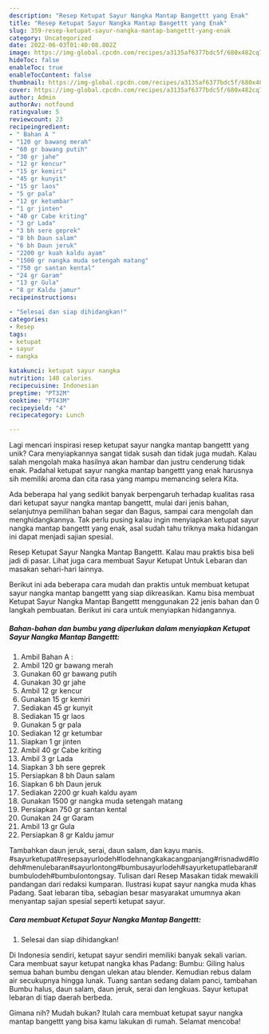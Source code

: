 ```yaml
---
description: "Resep Ketupat Sayur Nangka Mantap Bangettt yang Enak"
title: "Resep Ketupat Sayur Nangka Mantap Bangettt yang Enak"
slug: 359-resep-ketupat-sayur-nangka-mantap-bangettt-yang-enak
category: Uncategorized
date: 2022-06-03T01:40:08.802Z
image: https://img-global.cpcdn.com/recipes/a3135af6377bdc5f/680x482cq70/ketupat-sayur-nangka-mantap-bangettt-foto-resep-utama.jpg
hideToc: false
enableToc: true
enableTocContent: false
thumbnail: https://img-global.cpcdn.com/recipes/a3135af6377bdc5f/680x482cq70/ketupat-sayur-nangka-mantap-bangettt-foto-resep-utama.jpg
cover: https://img-global.cpcdn.com/recipes/a3135af6377bdc5f/680x482cq70/ketupat-sayur-nangka-mantap-bangettt-foto-resep-utama.jpg
author: Admin
authorAv: notfound
ratingvalue: 5
reviewcount: 23
recipeingredient:
- " Bahan A "
- "120 gr bawang merah"
- "60 gr bawang putih"
- "30 gr jahe"
- "12 gr kencur"
- "15 gr kemiri"
- "45 gr kunyit"
- "15 gr laos"
- "5 gr pala"
- "12 gr ketumbar"
- "1 gr jinten"
- "40 gr Cabe kriting"
- "3 gr Lada"
- "3 bh sere geprek"
- "8 bh Daun salam"
- "6 bh Daun jeruk"
- "2200 gr kuah kaldu ayam"
- "1500 gr nangka muda setengah matang"
- "750 gr santan kental"
- "24 gr Garam"
- "13 gr Gula"
- "8 gr Kaldu jamur"
recipeinstructions:

- "Selesai dan siap dihidangkan!"
categories:
- Resep
tags:
- ketupat
- sayur
- nangka

katakunci: ketupat sayur nangka 
nutrition: 140 calories
recipecuisine: Indonesian
preptime: "PT32M"
cooktime: "PT43M"
recipeyield: "4"
recipecategory: Lunch

---
```





Lagi mencari inspirasi resep ketupat sayur nangka mantap bangettt yang unik? Cara menyiapkannya sangat tidak susah dan tidak juga mudah. Kalau salah mengolah maka hasilnya akan hambar dan justru cenderung tidak enak. Padahal ketupat sayur nangka mantap bangettt yang enak harusnya sih memiliki aroma dan cita rasa yang mampu memancing selera Kita.





Ada beberapa hal yang sedikit banyak berpengaruh terhadap kualitas rasa dari ketupat sayur nangka mantap bangettt, mulai dari jenis bahan, selanjutnya pemilihan bahan segar dan Bagus, sampai cara mengolah dan menghidangkannya. Tak perlu pusing kalau ingin menyiapkan ketupat sayur nangka mantap bangettt yang enak,      asal sudah tahu triknya maka hidangan ini dapat menjadi sajian spesial.














Resep Ketupat Sayur Nangka Mantap Bangettt. Kalau mau praktis bisa beli jadi di pasar. Lihat juga cara membuat Sayur Ketupat Untuk Lebaran dan masakan sehari-hari lainnya.






Berikut ini ada beberapa cara mudah dan praktis untuk membuat ketupat sayur nangka mantap bangettt yang siap dikreasikan. Kamu bisa membuat Ketupat Sayur Nangka Mantap Bangettt menggunakan 22 jenis bahan dan 0 langkah pembuatan. Berikut ini cara untuk menyiapkan hidangannya.

<!--inarticleads1-->

##### Bahan-bahan dan bumbu yang diperlukan dalam menyiapkan Ketupat Sayur Nangka Mantap Bangettt:

1. Ambil  Bahan A :
1. Ambil 120 gr bawang merah
1. Gunakan 60 gr bawang putih
1. Gunakan 30 gr jahe
1. Ambil 12 gr kencur
1. Gunakan 15 gr kemiri
1. Sediakan 45 gr kunyit
1. Sediakan 15 gr laos
1. Gunakan 5 gr pala
1. Sediakan 12 gr ketumbar
1. Siapkan 1 gr jinten
1. Ambil 40 gr Cabe kriting
1. Ambil 3 gr Lada
1. Siapkan 3 bh sere geprek
1. Persiapkan 8 bh Daun salam
1. Siapkan 6 bh Daun jeruk
1. Sediakan 2200 gr kuah kaldu ayam
1. Gunakan 1500 gr nangka muda setengah matang
1. Persiapkan 750 gr santan kental
1. Gunakan 24 gr Garam
1. Ambil 13 gr Gula
1. Persiapkan 8 gr Kaldu jamur


Tambahkan daun jeruk, serai, daun salam, dan kayu manis. #sayurketupat#resepsayurlodeh#lodehnangkakacangpanjang#risnadwd#lodeh#menulebaran#sayurlontong#bumbusayurlodeh#sayurketupatlebaran#bumbulodeh#bumbulontongsay. Tulisan dari Resep Masakan tidak mewakili pandangan dari redaksi kumparan. Ilustrasi kupat sayur nangka muda khas Padang. Saat lebaran tiba, sebagian besar masyarakat umumnya akan menyantap sajian spesial seperti ketupat sayur. 

<!--inarticleads2-->

##### Cara membuat Ketupat Sayur Nangka Mantap Bangettt:


1. Selesai dan siap dihidangkan!

Di Indonesia sendiri, ketupat sayur sendiri memiliki banyak sekali varian. Cara membuat sayur ketupat nangka khas Padang: Bumbu: Giling halus semua bahan bumbu dengan ulekan atau blender. Kemudian rebus dalam air secukupnya hingga lunak. Tuang santan sedang dalam panci, tambahan Bumbu halus, daun salam, daun jeruk, serai dan lengkuas. Sayur ketupat lebaran di tiap daerah berbeda. 

Gimana nih? Mudah bukan? Itulah cara membuat ketupat sayur nangka mantap bangettt yang bisa kamu lakukan di rumah. Selamat mencoba!
